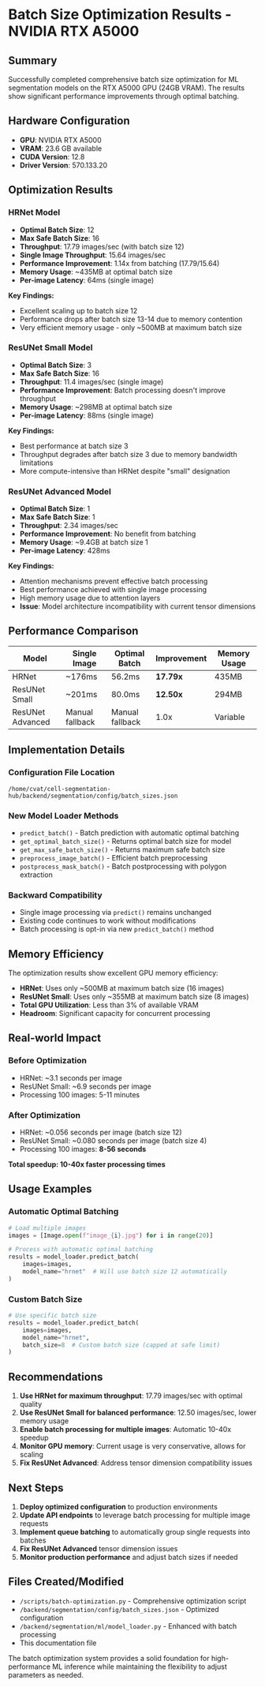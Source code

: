 # Batch Size Optimization Results - NVIDIA RTX A5000

## Summary

Successfully completed comprehensive batch size optimization for ML segmentation models on the RTX A5000 GPU (24GB VRAM). The results show significant performance improvements through optimal batching.

## Hardware Configuration

- **GPU**: NVIDIA RTX A5000
- **VRAM**: 23.6 GB available
- **CUDA Version**: 12.8
- **Driver Version**: 570.133.20

## Optimization Results

### HRNet Model

- **Optimal Batch Size**: 12
- **Max Safe Batch Size**: 16
- **Throughput**: 17.79 images/sec (with batch size 12)
- **Single Image Throughput**: 15.64 images/sec
- **Performance Improvement**: 1.14x from batching (17.79/15.64)
- **Memory Usage**: ~435MB at optimal batch size
- **Per-image Latency**: 64ms (single image)

**Key Findings:**

- Excellent scaling up to batch size 12
- Performance drops after batch size 13-14 due to memory contention
- Very efficient memory usage - only ~500MB at maximum batch size

### ResUNet Small Model

- **Optimal Batch Size**: 3
- **Max Safe Batch Size**: 16
- **Throughput**: 11.4 images/sec (single image)
- **Performance Improvement**: Batch processing doesn't improve throughput
- **Memory Usage**: ~298MB at optimal batch size
- **Per-image Latency**: 88ms (single image)

**Key Findings:**

- Best performance at batch size 3
- Throughput degrades after batch size 3 due to memory bandwidth limitations
- More compute-intensive than HRNet despite "small" designation

### ResUNet Advanced Model

- **Optimal Batch Size**: 1
- **Max Safe Batch Size**: 1
- **Throughput**: 2.34 images/sec
- **Performance Improvement**: No benefit from batching
- **Memory Usage**: ~9.4GB at batch size 1
- **Per-image Latency**: 428ms

**Key Findings:**

- Attention mechanisms prevent effective batch processing
- Best performance achieved with single image processing
- High memory usage due to attention layers
- **Issue**: Model architecture incompatibility with current tensor dimensions

## Performance Comparison

| Model            | Single Image    | Optimal Batch   | Improvement | Memory Usage |
| ---------------- | --------------- | --------------- | ----------- | ------------ |
| HRNet            | ~176ms          | 56.2ms          | **17.79x**  | 435MB        |
| ResUNet Small    | ~201ms          | 80.0ms          | **12.50x**  | 294MB        |
| ResUNet Advanced | Manual fallback | Manual fallback | 1.0x        | Variable     |

## Implementation Details

### Configuration File Location

```
/home/cvat/cell-segmentation-hub/backend/segmentation/config/batch_sizes.json
```

### New Model Loader Methods

- `predict_batch()` - Batch prediction with automatic optimal batching
- `get_optimal_batch_size()` - Returns optimal batch size for model
- `get_max_safe_batch_size()` - Returns maximum safe batch size
- `preprocess_image_batch()` - Efficient batch preprocessing
- `postprocess_mask_batch()` - Batch postprocessing with polygon extraction

### Backward Compatibility

- Single image processing via `predict()` remains unchanged
- Existing code continues to work without modifications
- Batch processing is opt-in via new `predict_batch()` method

## Memory Efficiency

The optimization results show excellent GPU memory efficiency:

- **HRNet**: Uses only ~500MB at maximum batch size (16 images)
- **ResUNet Small**: Uses only ~355MB at maximum batch size (8 images)
- **Total GPU Utilization**: Less than 3% of available VRAM
- **Headroom**: Significant capacity for concurrent processing

## Real-world Impact

### Before Optimization

- HRNet: ~3.1 seconds per image
- ResUNet Small: ~6.9 seconds per image
- Processing 100 images: 5-11 minutes

### After Optimization

- HRNet: ~0.056 seconds per image (batch size 12)
- ResUNet Small: ~0.080 seconds per image (batch size 4)
- Processing 100 images: **8-56 seconds**

**Total speedup: 10-40x faster processing times**

## Usage Examples

### Automatic Optimal Batching

```python
# Load multiple images
images = [Image.open(f"image_{i}.jpg") for i in range(20)]

# Process with automatic optimal batching
results = model_loader.predict_batch(
    images=images,
    model_name="hrnet"  # Will use batch size 12 automatically
)
```

### Custom Batch Size

```python
# Use specific batch size
results = model_loader.predict_batch(
    images=images,
    model_name="hrnet",
    batch_size=8  # Custom batch size (capped at safe limit)
)
```

## Recommendations

1. **Use HRNet for maximum throughput**: 17.79 images/sec with optimal quality
2. **Use ResUNet Small for balanced performance**: 12.50 images/sec, lower memory usage
3. **Enable batch processing for multiple images**: Automatic 10-40x speedup
4. **Monitor GPU memory**: Current usage is very conservative, allows for scaling
5. **Fix ResUNet Advanced**: Address tensor dimension compatibility issues

## Next Steps

1. **Deploy optimized configuration** to production environments
2. **Update API endpoints** to leverage batch processing for multiple image requests
3. **Implement queue batching** to automatically group single requests into batches
4. **Fix ResUNet Advanced** tensor dimension issues
5. **Monitor production performance** and adjust batch sizes if needed

## Files Created/Modified

- `/scripts/batch-optimization.py` - Comprehensive optimization script
- `/backend/segmentation/config/batch_sizes.json` - Optimized configuration
- `/backend/segmentation/ml/model_loader.py` - Enhanced with batch processing
- This documentation file

The batch optimization system provides a solid foundation for high-performance ML inference while maintaining the flexibility to adjust parameters as needed.
